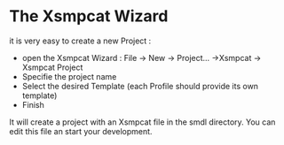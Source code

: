 

# The Xsmpcat Wizard

it is very easy to create a new Project : 
 - open the Xsmpcat Wizard : File -> New -> Project... ->Xsmpcat -> Xsmpcat Project
 - Specifie the project name
 - Select the desired Template (each Profile should provide its own template)
 - Finish

It will create a project with an Xsmpcat file in the smdl directory. You can edit this file an start your development.




